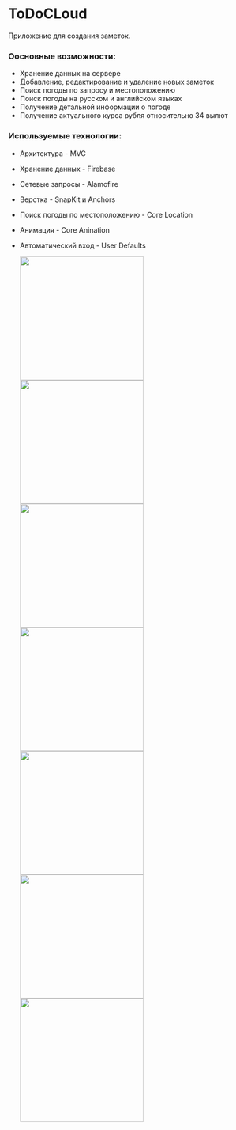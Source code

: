# ToDoCLoud
Приложение для создания заметок.

### **Оосновные возможности:**
+ Хранение данных на сервере
+ Добавление, редактирование и удаление новых заметок
+ Поиск погоды по запросу и местоположению
+ Поиск погоды на русском и английском языках
+ Получение детальной информации о погоде
+ Получение актуального курса рубля относительно 34 вылют

### **Используемые технологии:**
+ Архитектура - MVC
+ Хранение данных - Firebase 
+ Сетевые запросы - Alamofire
+ Верстка - SnapKit и Anchors
+ Поиск погоды по местоположению - Core Location
+ Анимация - Core Anination
+ Автоматический вход - User Defaults 

    <img src="https://media.giphy.com/media/YkxRJ9H0dH1PN4frpv/giphy.gif" width="250">
    <img src="https://media.giphy.com/media/670j7g7pywjgIvvtpj/giphy.gif" width="250">
    <img src="https://media.giphy.com/media/vNd5RiNqpjcFwsuhAA/giphy.gif" width="250">
    <img src="https://media.giphy.com/media/ma7Xw5CjThNtiWjMId/giphy.gif" width="250">
    <img src="https://media.giphy.com/media/DCLUQk6BHWhGKCKaht/giphy.gif" width="250">
    <img src="https://media.giphy.com/media/IdPcWYiYuBAU9wa2Bd/giphy.gif" width="250"> 
    <img src="https://media.giphy.com/media/f76V4roB7cQVomP2H6/giphy.gif" width="250"> 
